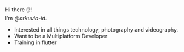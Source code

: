 Hi there ✋!
<br>I'm *@arkuvia-id*.</br>

- Interested in all things technology, photography and videography.
- Want to be a Multiplatform Developer
- Training in flutter



